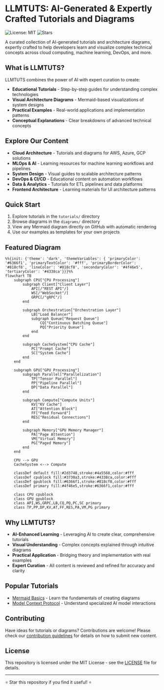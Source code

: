 # LLMTUTS: AI-Generated & Expertly Crafted Tutorials and Diagrams

![License: MIT](https://img.shields.io/badge/License-MIT-blue.svg)
![Stars](https://img.shields.io/github/stars/prabhic/llmtuts?style=social)

A curated collection of AI-generated tutorials and architecture diagrams, expertly crafted to help developers learn and visualize complex technical concepts across cloud computing, machine learning, DevOps, and more.

## What is LLMTUTS?

LLMTUTS combines the power of AI with expert curation to create:

- **Educational Tutorials** - Step-by-step guides for understanding complex technologies
- **Visual Architecture Diagrams** - Mermaid-based visualizations of system designs
- **Practical Examples** - Real-world applications and implementation patterns
- **Conceptual Explanations** - Clear breakdowns of advanced technical concepts

## Explore Our Content

- **Cloud Architecture** - Tutorials and diagrams for AWS, Azure, GCP solutions
- **MLOps & AI** - Learning resources for machine learning workflows and pipelines
- **System Design** - Visual guides to scalable architecture patterns
- **DevOps & CI/CD** - Educational content on automation workflows
- **Data & Analytics** - Tutorials for ETL pipelines and data platforms
- **Frontend Architecture** - Learning materials for UI architecture patterns

## Quick Start

1. Explore tutorials in the `tutorials/` directory
2. Browse diagrams in the `diagrams/` directory
3. View any Mermaid diagram directly on GitHub with automatic rendering
4. Use our examples as templates for your own projects

## Featured Diagram

```mermaid
%%{init: {'theme': 'dark', 'themeVariables': { 'primaryColor': '#6366f1', 'primaryTextColor': '#fff', 'primaryBorderColor': '#818cf8', 'lineColor': '#818cf8', 'secondaryColor': '#4f46e5', 'tertiaryColor': '#4338ca'}}}%%
flowchart TB
    subgraph CPU["CPU Processing"]
        subgraph Client["Client Layer"]
            API[/"REST API"/]
            WS[/"WebSocket"/]
            GRPC[/"gRPC"/]
        end

        subgraph Orchestration["Orchestration Layer"]
            LB["Load Balancer"]
            subgraph Queue["Request Queue"]
                CQ["Continuous Batching Queue"]
                PQ["Priority Queue"]
            end
        end

        subgraph CacheSystem["CPU Cache"]
            PC["Prompt Cache"]
            SC["System Cache"]
        end
    end

    subgraph GPU["GPU Processing"]
        subgraph Parallel["Parallelization"]
            TP["Tensor Parallel"]
            PP["Pipeline Parallel"]
            DP["Data Parallel"]
        end

        subgraph Compute["Compute Units"]
            KV["KV Cache"]
            AT["Attention Block"]
            FF["Feed Forward"]
            RES["Residual Connections"]
        end

        subgraph Memory["GPU Memory Manager"]
            PA["Page Attention"]
            VM["Virtual Memory"]
            PG["Paged Memory"]
        end
    end

    CPU --> GPU
    CacheSystem <--> Compute
    
    classDef default fill:#2d3748,stroke:#4a5568,color:#fff
    classDef cpublock fill:#3730a3,stroke:#4338ca,color:#fff
    classDef gpublock fill:#6366f1,stroke:#818cf8,color:#fff
    classDef primary fill:#4f46e5,stroke:#6366f1,color:#fff
    
    class CPU cpublock
    class GPU gpublock
    class API,WS,GRPC,LB,CQ,PQ,PC,SC primary
    class TP,PP,DP,KV,AT,FF,RES,PA,VM,PG primary
```

## Why LLMTUTS?

- **AI-Enhanced Learning** - Leveraging AI to create clear, comprehensive tutorials
- **Visual Understanding** - Complex concepts explained through intuitive diagrams
- **Practical Application** - Bridging theory and implementation with real examples
- **Expert Curation** - All content is reviewed and refined for accuracy and clarity

## Popular Tutorials

- [Mermaid Basics](tutorials/getting-started/mermaid-basics.md) - Learn the fundamentals of creating diagrams
- [Model Context Protocol](tutorials/concepts/model-context-protocol.md) - Understand specialized AI model interactions

## Contributing

Have ideas for tutorials or diagrams? Contributions are welcome! Please check our [contribution guidelines](CONTRIBUTING.md) for details on how to submit new content.

## License

This repository is licensed under the MIT License - see the [LICENSE](LICENSE) file for details.

---

⭐ Star this repository if you find it useful! ⭐